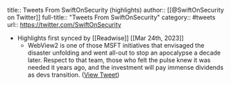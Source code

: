 title:: Tweets From SwiftOnSecurity (highlights)
author:: [[@SwiftOnSecurity on Twitter]]
full-title:: "Tweets From SwiftOnSecurity"
category:: #tweets
url:: https://twitter.com/SwiftOnSecurity

- Highlights first synced by [[Readwise]] [[Mar 24th, 2023]]
	- WebView2 is one of those MSFT initiatives that envisaged the disaster unfolding and went all-out to stop an apocalypse a decade later. Respect to that team, those who felt the pulse knew it was needed it years ago, and the investment will pay immense dividends as devs transition. ([View Tweet](https://twitter.com/SwiftOnSecurity/status/1629989899863486465))